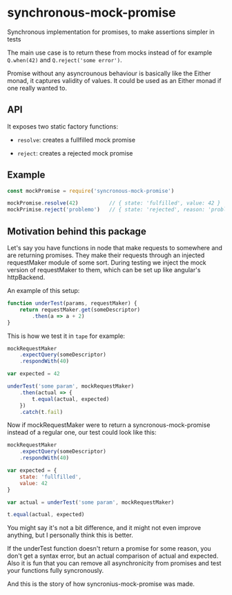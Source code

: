 # synchronous-mock-promise
Synchronous implementation for promises, to make assertions simpler in tests

The main use case is to return these from mocks instead of for example `Q.when(42)`
and `Q.reject('some error')`.

Promise without any asyncrounous behaviour is basically like the Either monad,
it captures validity of values. It could be used as an Either monad if one really wanted to.

## API

It exposes two static factory functions:

* `resolve`: creates a fullfilled mock promise

* `reject`: creates a rejected mock promise

## Example

```js
const mockPromise = require('syncronous-mock-promise')

mockPromise.resolve(42)          // { state: 'fulfilled', value: 42 }
mockPrimise.reject('problemo')   // { state: 'rejected', reason: 'problemo' }
```

## Motivation behind this package

Let's say you have functions in node that make requests to somewhere and are returning
promises.
They make their requests through an injected requestMaker module of some sort.
During testing we inject the mock version of requestMaker to them, which can be set up
like angular's httpBackend.

An example of this setup:

```js
function underTest(params, requestMaker) {
    return requestMaker.get(someDescriptor)
        .then(a => a + 2)
}
```

This is how we test it in `tape` for example:

```js
mockRequestMaker
    .expectQuery(someDescriptor)
    .respondWith(40)

var expected = 42

underTest('some param', mockRequestMaker)
    .then(actual => {
        t.equal(actual, expected)
    })
    .catch(t.fail)
```

Now if mockRequestMaker were to return a syncronous-mock-promise instead of a
regular one, our test could look like this:

```js
mockRequestMaker
    .expectQuery(someDescriptor)
    .respondWith(40)

var expected = {
    state: 'fullfilled',
    value: 42
}

var actual = underTest('some param', mockRequestMaker)

t.equal(actual, expected)
```

You might say it's not a bit difference, and it might not even improve anything, but I
personally think this is better.

If the underTest function doesn't return a promise for some reason, you don't get
a syntax error, but an actual comparison of actual and expected.
Also it is fun that you can remove all asynchronicity from promises and test your functions
fully syncronously.

And this is the story of how syncronius-mock-promise was made.